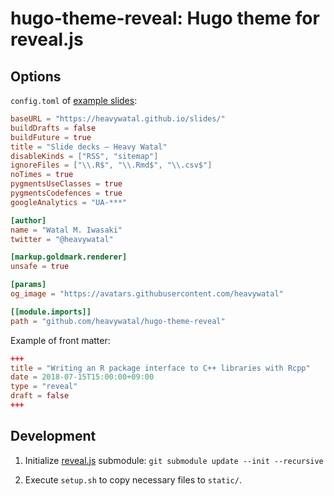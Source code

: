 # hugo-theme-reveal: Hugo theme for reveal.js

## Options

`config.toml` of [example slides](https://heavywatal.github.io/slides/):
```toml
baseURL = "https://heavywatal.github.io/slides/"
buildDrafts = false
buildFuture = true
title = "Slide decks — Heavy Watal"
disableKinds = ["RSS", "sitemap"]
ignoreFiles = ["\\.R$", "\\.Rmd$", "\\.csv$"]
noTimes = true
pygmentsUseClasses = true
pygmentsCodefences = true
googleAnalytics = "UA-***"

[author]
name = "Watal M. Iwasaki"
twitter = "@heavywatal"

[markup.goldmark.renderer]
unsafe = true

[params]
og_image = "https://avatars.githubusercontent.com/heavywatal"

[[module.imports]]
path = "github.com/heavywatal/hugo-theme-reveal"
```

Example of front matter:
```toml
+++
title = "Writing an R package interface to C++ libraries with Rcpp"
date = 2018-07-15T15:00:00+09:00
type = "reveal"
draft = false
+++
```


## Development

1.  Initialize [reveal.js](https://github.com/hakimel/reveal.js) submodule:
    `git submodule update --init --recursive`

1.  Execute `setup.sh` to copy necessary files to `static/`.
